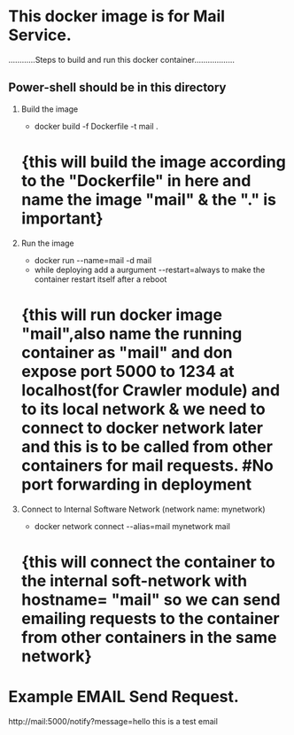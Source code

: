 # This docker image is for Mail Service.

............Steps to build and run this docker container..................
## Power-shell should be in this directory

1. Build the image
    + docker build -f Dockerfile -t mail . 

    # {this will build the image according to the "Dockerfile" in here and name the image "mail" & the "." is important}

2. Run the image
    + docker run --name=mail -d mail
    + while deploying add a aurgument --restart=always to make the container restart itself after a reboot

    # {this will run docker image "mail",also name the running container as "mail" and don expose port 5000 to 1234 at localhost(for Crawler module) and to its local network & we need to connect to docker network later and this is to be called from other containers for mail requests. #No port forwarding in deployment

3. Connect to Internal Software Network (network name: mynetwork)
    + docker network connect --alias=mail mynetwork mail

    # {this will connect the container to the internal soft-network with hostname= "mail" so we can send emailing requests to the container from other containers in the same network}


# Example EMAIL Send Request.
http://mail:5000/notify?message=hello this is a test email